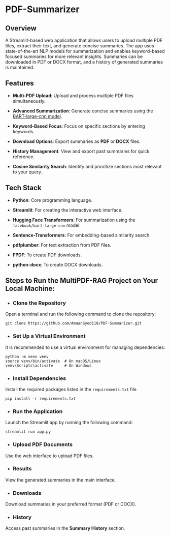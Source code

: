 # PDF-Summarizer

## Overview
A Streamlit-based web application that allows users to upload multiple PDF files, extract their text, and generate concise summaries. The app uses state-of-the-art NLP models for summarization and enables keyword-based focused summaries for more relevant insights. Summaries can be downloaded in PDF or DOCX format, and a history of generated summaries is maintained.

## Features
- **Multi-PDF Upload**: Upload and process multiple PDF files simultaneously.
  
- **Advanced Summarization**: Generate concise summaries using the [BART-large-cnn model](https://huggingface.co/facebook/bart-large-cnn).
  
- **Keyword-Based Focus**: Focus on specific sections by entering keywords.
  
- **Download Options**: Export summaries as **PDF** or **DOCX** files.
  
- **History Management**: View and export past summaries for quick reference.
  
- **Cosine Similarity Search**: Identify and prioritize sections most relevant to your query.

## Tech Stack
- **Python**: Core programming language.
  
- **Streamlit**: For creating the interactive web interface.
  
- **Hugging Face Transformers**: For summarization using the `facebook/bart-large-cnn` model.
  
- **Sentence-Transformers**: For embedding-based similarity search.
  
- **pdfplumber**: For text extraction from PDF files.
  
- **FPDF**: To create PDF downloads.
  
- **python-docx**: To create DOCX downloads.

## Steps to Run the MultiPDF-RAG Project on Your Local Machine:
- ### Clone the Repository
Open a terminal and run the following command to clone the repository:

```
git clone https://github.com/AmaanSyed110/PDF-Summarizer.git
```
- ### Set Up a Virtual Environment
It is recommended to use a virtual environment for managing dependencies:

```
python -m venv venv
source venv/bin/activate  # On macOS/Linux
venv\Scripts\activate     # On Windows
```
- ### Install Dependencies
Install the required packages listed in the ```requirements.txt``` file
```
pip install -r requirements.txt
```

- ### Run the Application
Launch the Streamlit app by running the following command:
```
streamlit run app.py
```
- ### Upload PDF Documents
Use the web interface to upload PDF files.

- ### Results
View the generated summaries in the main interface.

- ### Downloads
Download summaries in your preferred format (PDF or DOCX).

- ### History
Access past summaries in the **Summary History** section.
